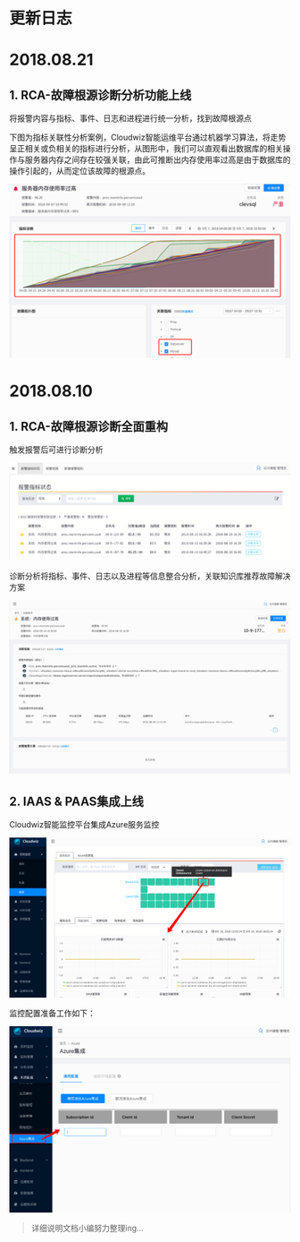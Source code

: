 # **更新日志**

# 2018.08.21

## 1. RCA-故障根源诊断分析功能上线

将报警内容与指标、事件、日志和进程进行统一分析，找到故障根源点

下图为指标关联性分析案例，Cloudwiz智能运维平台通过机器学习算法，将走势呈正相关或负相关的指标进行分析，从图形中，我们可以直观看出数据库的相关操作与服务器内存之间存在较强关联，由此可推断出内存使用率过高是由于数据库的操作引起的，从而定位该故障的根源点。

![](/part5/images/0821_diagnose.png)


# 2018.08.10

## 1. RCA-故障根源诊断全面重构

触发报警后可进行诊断分析

![](/part5/images/0810_alerts.png)

诊断分析将指标、事件、日志以及进程等信息整合分析，关联知识库推荐故障解决方案

![](/part5/images/0810_rca.png)

## 2. IAAS & PAAS集成上线

Cloudwiz智能监控平台集成Azure服务监控

![](/part5/images/0810_azure2.png)

监控配置准备工作如下：

![](/part5/images/0810_azure5.png)

> 详细说明文档小编努力整理ing...

